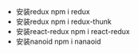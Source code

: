 - 安装redux npm i redux
- 安装redux npm i redux-thunk 
- 安装react-redux npm i react-redux
- 安装nanoid   npm i nanaoid